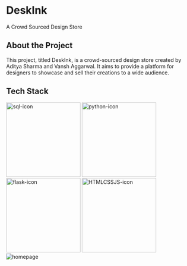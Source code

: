 <h1>DeskInk</h1>
<p>A Crowd Sourced Design Store</p>
    
    
<h2>About the Project</h2>
<p>This project, titled DeskInk, is a crowd-sourced design store created by Aditya Sharma and Vansh Aggarwal. It aims to provide a platform for designers to showcase and sell their creations to a wide audience.</p>

<h2>Tech Stack</h2>
<div>
    <img src="https://github.com/VanshAg283/DBMS_Project/assets/123091289/c5cd522c-344c-4e35-b25d-22148d2ec22b" alt = "sql-icon" width="200" height="200" />
    <img src="https://github.com/VanshAg283/DBMS_Project/assets/123091289/8ac94d04-5c27-434d-a120-f9aa89ff0eb8" alt = "python-icon" width="200" height="200" />
    <img src="https://github.com/VanshAg283/DBMS_Project/assets/123091289/ff047c63-b504-444d-adfc-df7686e3579b" alt = "flask-icon" width="200" height="200" />
    <img src="https://github.com/VanshAg283/DBMS_Project/assets/123091289/04fef85a-d63e-4062-a35d-273cb82b0b89" alt = "HTMLCSSJS-icon" width="200" height="200" />
</div>
<div style="height": 20px></div>
<div>
    <img src="https://github.com/VanshAg283/DBMS_Project/assets/123091289/77f1a7cb-e2ac-4611-b0f1-b22b43fb2c79" alt = "homepage"/>
</div>
